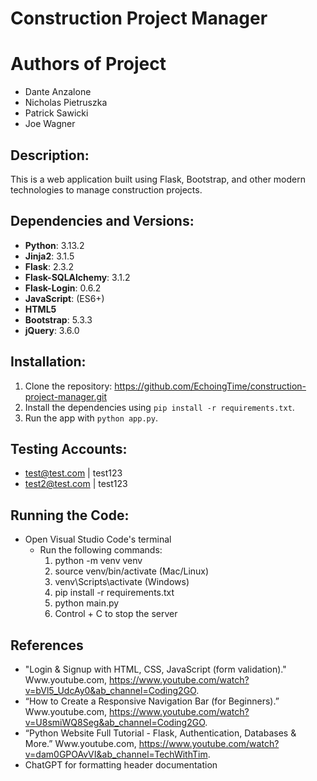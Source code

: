 # Construction Project Manager

# Authors of Project

- Dante Anzalone
- Nicholas Pietruszka
- Patrick Sawicki
- Joe Wagner

## Description:

This is a web application built using Flask, Bootstrap, and other modern technologies to manage construction projects.

## Dependencies and Versions:

- **Python**: 3.13.2
- **Jinja2**: 3.1.5
- **Flask**: 2.3.2
- **Flask-SQLAlchemy**: 3.1.2
- **Flask-Login**: 0.6.2
- **JavaScript**: (ES6+)
- **HTML5**
- **Bootstrap**: 5.3.3
- **jQuery**: 3.6.0

## Installation:

1. Clone the repository: https://github.com/EchoingTime/construction-project-manager.git
2. Install the dependencies using `pip install -r requirements.txt`.
3. Run the app with `python app.py`.

## Testing Accounts:

- test@test.com | test123
- test2@test.com | test123

## Running the Code:

- Open Visual Studio Code's terminal
  - Run the following commands:
    1. python -m venv venv
    2. source venv/bin/activate (Mac/Linux)
    3. venv\Scripts\activate (Windows)
    4. pip install -r requirements.txt
    5. python main.py
    6. Control + C to stop the server

## References

- "Login & Signup with HTML, CSS, JavaScript (form validation)." Www.youtube.com, https://www.youtube.com/watch?v=bVl5_UdcAy0&ab_channel=Coding2GO.
- “How to Create a Responsive Navigation Bar (for Beginners).” Www.youtube.com, https://www.youtube.com/watch?v=U8smiWQ8Seg&ab_channel=Coding2GO.
- “Python Website Full Tutorial - Flask, Authentication, Databases & More.” Www.youtube.com, https://www.youtube.com/watch?v=dam0GPOAvVI&ab_channel=TechWithTim.
- ChatGPT for formatting header documentation
